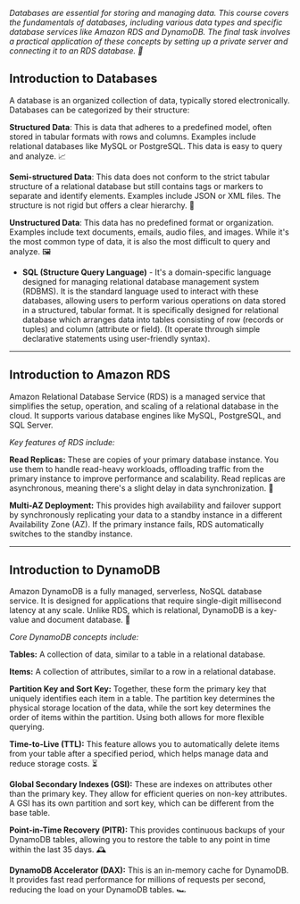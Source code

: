  *Databases are essential for storing and managing data. This course covers the fundamentals of databases, including various data types and specific database services like Amazon RDS and DynamoDB. The final task involves a practical application of these concepts by setting up a private server and connecting it to an RDS database. 💾*

## Introduction to Databases ##
A database is an organized collection of data, typically stored electronically. Databases can be categorized by their structure:

**Structured Data**: This is data that adheres to a predefined model, often stored in tabular formats with rows and columns. Examples include relational databases like MySQL or PostgreSQL. This data is easy to query and analyze. 📈

**Semi-structured Data**: This data does not conform to the strict tabular structure of a relational database but still contains tags or markers to separate and identify elements. Examples include JSON or XML files. The structure is not rigid but offers a clear hierarchy.  📂

**Unstructured Data**: This data has no predefined format or organization. Examples include text documents, emails, audio files, and images. While it's the most common type of data, it is also the most difficult to query and analyze. 🖼️

- **SQL (Structure Query Language)** - It's a domain-specific language designed for managing relational database management system (RDBMS). It is the standard language used to interact with these databases, allowing users to perform various operations on data stored in a structured, tabular format. It is specifically designed for relational database which arranges data into tables consisting of row (records or tuples) and column (attribute or field). (It operate through simple declarative statements using user-friendly syntax).

------------------------------------------------

## Introduction to Amazon RDS ##
Amazon Relational Database Service (RDS) is a managed service that simplifies the setup, operation, and scaling of a relational database in the cloud. It supports various database engines like MySQL, PostgreSQL, and SQL Server.

*Key features of RDS include:*

**Read Replicas:** These are copies of your primary database instance. You use them to handle read-heavy workloads, offloading traffic from the primary instance to improve performance and scalability. Read replicas are asynchronous, meaning there's a slight delay in data synchronization. 🔄

**Multi-AZ Deployment:** This provides high availability and failover support by synchronously replicating your data to a standby instance in a different Availability Zone (AZ). If the primary instance fails, RDS automatically switches to the standby instance.

-------------------------

## Introduction to DynamoDB ##
Amazon DynamoDB is a fully managed, serverless, NoSQL database service. It is designed for applications that require single-digit millisecond latency at any scale. Unlike RDS, which is relational, DynamoDB is a key-value and document database. 🚀

*Core DynamoDB concepts include:*

**Tables:** A collection of data, similar to a table in a relational database.

**Items:** A collection of attributes, similar to a row in a relational database.

**Partition Key and Sort Key:** Together, these form the primary key that uniquely identifies each item in a table. The partition key determines the physical storage location of the data, while the sort key determines the order of items within the partition. Using both allows for more flexible querying.

**Time-to-Live (TTL):** This feature allows you to automatically delete items from your table after a specified period, which helps manage data and reduce storage costs. ⏳

**Global Secondary Indexes (GSI):** These are indexes on attributes other than the primary key. They allow for efficient queries on non-key attributes. A GSI has its own partition and sort key, which can be different from the base table.

**Point-in-Time Recovery (PITR):** This provides continuous backups of your DynamoDB tables, allowing you to restore the table to any point in time within the last 35 days. 🕰️

**DynamoDB Accelerator (DAX):** This is an in-memory cache for DynamoDB. It provides fast read performance for millions of requests per second, reducing the load on your DynamoDB tables. 🏎️

